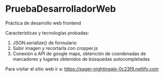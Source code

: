 # PruebaDesarrolladorWeb
Práctica de desarrollo web frontend

Características y tecnologías probadas:
1. JSON.serialize() de formulario 
2. Subir imagen y recortarla con cropper.js
3. Conexión a API de google maps, obtención de coordenadas de marcadores y lugares obtenidos de búsquedas autocompletadas

Para visitar el sitio web ir a: https://eager-nightingale-0c23f9.netlify.com

